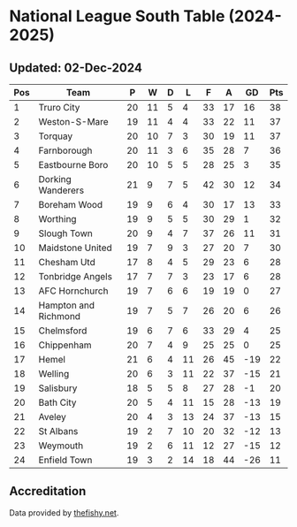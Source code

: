 # National League South Table (2024-2025)
## Updated: 02-Dec-2024

| Pos | Team | P | W | D | L | F | A | GD | Pts |
| --- | --- | --- | --- | --- | --- | --- | --- | --- | --- |
| 1 | Truro City | 20 | 11 | 5 | 4 | 33 | 17 | 16 | 38 |
| 2 | Weston-S-Mare | 19 | 11 | 4 | 4 | 33 | 22 | 11 | 37 |
| 3 | Torquay | 20 | 10 | 7 | 3 | 30 | 19 | 11 | 37 |
| 4 | Farnborough | 20 | 11 | 3 | 6 | 35 | 28 | 7 | 36 |
| 5 | Eastbourne Boro | 20 | 10 | 5 | 5 | 28 | 25 | 3 | 35 |
| 6 | Dorking Wanderers | 21 | 9 | 7 | 5 | 42 | 30 | 12 | 34 |
| 7 | Boreham Wood | 19 | 9 | 6 | 4 | 30 | 17 | 13 | 33 |
| 8 | Worthing | 19 | 9 | 5 | 5 | 30 | 29 | 1 | 32 |
| 9 | Slough Town | 20 | 9 | 4 | 7 | 37 | 26 | 11 | 31 |
| 10 | Maidstone United | 19 | 7 | 9 | 3 | 27 | 20 | 7 | 30 |
| 11 | Chesham Utd | 17 | 8 | 4 | 5 | 29 | 23 | 6 | 28 |
| 12 | Tonbridge Angels | 17 | 7 | 7 | 3 | 23 | 17 | 6 | 28 |
| 13 | AFC Hornchurch | 19 | 7 | 6 | 6 | 19 | 19 | 0 | 27 |
| 14 | Hampton and Richmond | 19 | 7 | 5 | 7 | 26 | 20 | 6 | 26 |
| 15 | Chelmsford | 19 | 6 | 7 | 6 | 33 | 29 | 4 | 25 |
| 16 | Chippenham | 20 | 7 | 4 | 9 | 25 | 25 | 0 | 25 |
| 17 | Hemel | 21 | 6 | 4 | 11 | 26 | 45 | -19 | 22 |
| 18 | Welling | 20 | 6 | 3 | 11 | 22 | 37 | -15 | 21 |
| 19 | Salisbury | 18 | 5 | 5 | 8 | 27 | 28 | -1 | 20 |
| 20 | Bath City | 20 | 5 | 4 | 11 | 15 | 28 | -13 | 19 |
| 21 | Aveley | 20 | 4 | 3 | 13 | 24 | 37 | -13 | 15 |
| 22 | St Albans | 19 | 2 | 7 | 10 | 20 | 32 | -12 | 13 |
| 23 | Weymouth | 19 | 2 | 6 | 11 | 12 | 27 | -15 | 12 |
| 24 | Enfield Town | 19 | 3 | 2 | 14 | 18 | 44 | -26 | 11 |

## Accreditation 

Data provided by [thefishy.net](https://www.thefishy.net/).
